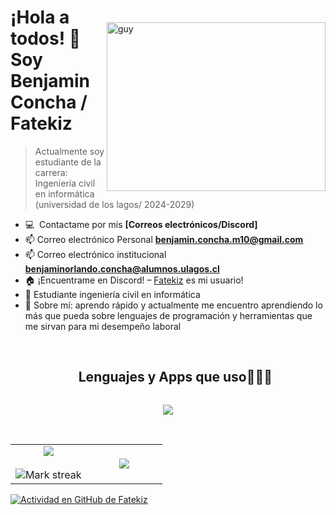 
 <img align="right" height="270px" alt="guy" width="350" src="https://i.pinimg.com/originals/e4/26/70/e426702edf874b181aced1e2fa5c6cde.gif" style="margin-top: 50px;" /> </a>
### <h1>¡Hola a todos! 👋 Soy Benjamin Concha / Fatekiz</h1>

> Actualmente soy estudiante de la carrera: Ingeniería civil en informática <br> (universidad de los lagos/ 2024-2029)
 
- :computer: &nbsp;Contactame por mis **[Correos electrónicos/Discord]**
- 📫 Correo electrónico Personal **benjamin.concha.m10@gmail.com**
- 📫 Correo electrónico institucional **benjaminorlando.concha@alumnos.ulagos.cl**
- 🏠 ¡Encuentrame en Discord! –  [Fatekiz](https://discordapp.com/users/670629761994719232) es mi usuario!
- 📝 Estudiante ingeniería civil en informática
- 💬 Sobre mí: aprendo rápido y actualmente me encuentro aprendiendo lo más que pueda sobre lenguajes de programación y herramientas que me sirvan para mi desempeño laboral
<br><br>

<div id="user-content-toc">
  <ul align="center">
    <summary><h2 style="display: inline-block">Lenguajes y Apps que uso👨🏻‍💻</h2></summary>
  </ul>
</div>
<!--tech stack icons-->
<p align="center">
  <a href="https://skillicons.dev">
    <img src="https://skillicons.dev/icons?i=html,css,python,js,bots,discord,github,vscode,windows&perline=4" />
  </a>
</p>
<br>

<!--- stats & Trophy (start) -->
<p align="center">
  <!--- stats (start) -->
<table align="center">
<tr border="none">
<td width="50%" align="center">
  
  <img  align="center"  src="https://github-readme-stats.vercel.app/api?username=Fatekiz&theme=dark&show_icons=true&count_private=true" />
  <br></br>
  <img  title="🔥 Get streak stats for your profile at git.io/streak-stats" alt="Mark streak" src="https://github-readme-streak-stats.herokuapp.com/?user=Fatekiz&theme=dark&hide_border=false" /> 
</td>

<td width="50%" align="center">

  <img  align="center"  src="https://github-readme-stats.anuraghazra1.vercel.app/api/top-langs/?username=Fatekiz&theme=dark&hide_border=false&no-bg=true&no-frame=true&langs_count=10"/>
  
  </td>
</tr>
</table>



[![Actividad en GitHub de Fatekiz](https://github-readme-activity-graph.vercel.app/graph?username=Fatekiz&bg_color=373f68&color=ffffff&line=1c4587&point=697072&area=true&hide_border=true)](https://github.com/ashutosh00710/github-readme-activity-graph)
<br><br>
<p align="center">
 <br>
